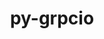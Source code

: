 ---
title: "py-grpcio"
layout: cache
categories: [package, develop-2025-02-02]
meta: {"versions": ["1.48.2", "1.62.2", "1.64.0"], "compilers": ["gcc@=11.4.0", "gcc@=13.2.0"], "oss": ["ubuntu22.04", "ubuntu24.04"], "platforms": ["linux"], "targets": ["aarch64", "x86_64_v3"], "stacks": ["e4s", "ml-linux-aarch64-cpu", "ml-linux-aarch64-cuda", "ml-linux-x86_64-cpu", "ml-linux-x86_64-cuda", "ml-linux-x86_64-rocm", "root"], "num_specs": 9, "num_specs_by_stack": {"root": 9, "e4s": 2, "ml-linux-aarch64-cpu": 3, "ml-linux-aarch64-cuda": 3, "ml-linux-x86_64-cpu": 3, "ml-linux-x86_64-cuda": 3, "ml-linux-x86_64-rocm": 2}}
spec_details: [{"hash": "sjc2l5ypqgh3bv2ufsu6fcvh2g4qepn5", "compiler": "gcc@=11.4.0", "versions": ["1.48.2"], "os": "ubuntu22.04", "platform": "linux", "target": "x86_64_v3", "variants": ["build_system=python_pip", "patches=6be44fb"], "stacks": ["root", "e4s"], "size": "-", "tarball": "https://binaries.spack.io/develop-2025-02-02/build_cache/linux-ubuntu22.04-x86_64_v3/gcc-11.4.0/py-grpcio-1.48.2/linux-ubuntu22.04-x86_64_v3-gcc-11.4.0-py-grpcio-1.48.2-sjc2l5ypqgh3bv2ufsu6fcvh2g4qepn5.spack"}, {"hash": "uy33kwfqk52c3sj7yxrilltet3gdxprf", "compiler": "gcc@=11.4.0", "versions": ["1.62.2"], "os": "ubuntu22.04", "platform": "linux", "target": "x86_64_v3", "variants": ["build_system=python_pip"], "stacks": ["root", "e4s"], "size": "-", "tarball": "https://binaries.spack.io/develop-2025-02-02/build_cache/linux-ubuntu22.04-x86_64_v3/gcc-11.4.0/py-grpcio-1.62.2/linux-ubuntu22.04-x86_64_v3-gcc-11.4.0-py-grpcio-1.62.2-uy33kwfqk52c3sj7yxrilltet3gdxprf.spack"}, {"hash": "kbo2437v4vm4u3di3ph2n6l2swoydqwv", "compiler": "gcc@=13.2.0", "versions": ["1.48.2"], "os": "ubuntu24.04", "platform": "linux", "target": "aarch64", "variants": ["build_system=python_pip", "patches=6be44fb"], "stacks": ["ml-linux-aarch64-cpu", "root", "ml-linux-aarch64-cuda"], "size": "-", "tarball": "https://binaries.spack.io/develop-2025-02-02/build_cache/linux-ubuntu24.04-aarch64/gcc-13.2.0/py-grpcio-1.48.2/linux-ubuntu24.04-aarch64-gcc-13.2.0-py-grpcio-1.48.2-kbo2437v4vm4u3di3ph2n6l2swoydqwv.spack"}, {"hash": "iydwzq3mfkt6ixixkygyazn3joh64kwi", "compiler": "gcc@=13.2.0", "versions": ["1.64.0"], "os": "ubuntu24.04", "platform": "linux", "target": "aarch64", "variants": ["build_system=python_pip"], "stacks": ["ml-linux-aarch64-cpu", "root", "ml-linux-aarch64-cuda"], "size": "-", "tarball": "https://binaries.spack.io/develop-2025-02-02/build_cache/linux-ubuntu24.04-aarch64/gcc-13.2.0/py-grpcio-1.64.0/linux-ubuntu24.04-aarch64-gcc-13.2.0-py-grpcio-1.64.0-iydwzq3mfkt6ixixkygyazn3joh64kwi.spack"}, {"hash": "xk7iimiwoy3dczv3rxia4nnjn2mmxegv", "compiler": "gcc@=13.2.0", "versions": ["1.64.0"], "os": "ubuntu24.04", "platform": "linux", "target": "aarch64", "variants": ["build_system=python_pip"], "stacks": ["ml-linux-aarch64-cpu", "root", "ml-linux-aarch64-cuda"], "size": "-", "tarball": "https://binaries.spack.io/develop-2025-02-02/build_cache/linux-ubuntu24.04-aarch64/gcc-13.2.0/py-grpcio-1.64.0/linux-ubuntu24.04-aarch64-gcc-13.2.0-py-grpcio-1.64.0-xk7iimiwoy3dczv3rxia4nnjn2mmxegv.spack"}, {"hash": "4pdc3mzempf2hc6y4ofi6ngz2bwqtgyy", "compiler": "gcc@=13.2.0", "versions": ["1.48.2"], "os": "ubuntu24.04", "platform": "linux", "target": "x86_64_v3", "variants": ["build_system=python_pip", "patches=6be44fb"], "stacks": ["ml-linux-x86_64-cpu", "ml-linux-x86_64-cuda", "root"], "size": "-", "tarball": "https://binaries.spack.io/develop-2025-02-02/build_cache/linux-ubuntu24.04-x86_64_v3/gcc-13.2.0/py-grpcio-1.48.2/linux-ubuntu24.04-x86_64_v3-gcc-13.2.0-py-grpcio-1.48.2-4pdc3mzempf2hc6y4ofi6ngz2bwqtgyy.spack"}, {"hash": "ngcdxvvhn4v5jgjvh35vqs744vmp477o", "compiler": "gcc@=13.2.0", "versions": ["1.62.2"], "os": "ubuntu24.04", "platform": "linux", "target": "x86_64_v3", "variants": ["build_system=python_pip"], "stacks": ["ml-linux-x86_64-rocm", "root"], "size": "-", "tarball": "https://binaries.spack.io/develop-2025-02-02/build_cache/linux-ubuntu24.04-x86_64_v3/gcc-13.2.0/py-grpcio-1.62.2/linux-ubuntu24.04-x86_64_v3-gcc-13.2.0-py-grpcio-1.62.2-ngcdxvvhn4v5jgjvh35vqs744vmp477o.spack"}, {"hash": "4rgzu22zmqwflmwk7xsnsucddaqh6kou", "compiler": "gcc@=13.2.0", "versions": ["1.64.0"], "os": "ubuntu24.04", "platform": "linux", "target": "x86_64_v3", "variants": ["build_system=python_pip"], "stacks": ["ml-linux-x86_64-cpu", "ml-linux-x86_64-cuda", "ml-linux-x86_64-rocm", "root"], "size": "-", "tarball": "https://binaries.spack.io/develop-2025-02-02/build_cache/linux-ubuntu24.04-x86_64_v3/gcc-13.2.0/py-grpcio-1.64.0/linux-ubuntu24.04-x86_64_v3-gcc-13.2.0-py-grpcio-1.64.0-4rgzu22zmqwflmwk7xsnsucddaqh6kou.spack"}, {"hash": "klaq2eqwknsxhb36v3wo5ov7k5w7bqck", "compiler": "gcc@=13.2.0", "versions": ["1.64.0"], "os": "ubuntu24.04", "platform": "linux", "target": "x86_64_v3", "variants": ["build_system=python_pip"], "stacks": ["ml-linux-x86_64-cpu", "ml-linux-x86_64-cuda", "root"], "size": "-", "tarball": "https://binaries.spack.io/develop-2025-02-02/build_cache/linux-ubuntu24.04-x86_64_v3/gcc-13.2.0/py-grpcio-1.64.0/linux-ubuntu24.04-x86_64_v3-gcc-13.2.0-py-grpcio-1.64.0-klaq2eqwknsxhb36v3wo5ov7k5w7bqck.spack"}]
---